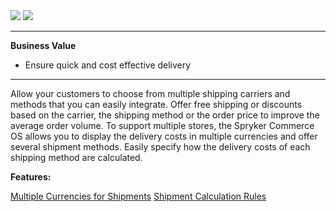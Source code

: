 <div class='feature-text'>
    <div class='feature-images'>
    <img class="light-mode" src="https://spryker.s3.eu-central-1.amazonaws.com/docs/Document+360/Capabilities+icons/light/shipment.svg"/>
    <img class="dark-mode" src="https://spryker.s3.eu-central-1.amazonaws.com/docs/Document+360/Capabilities+icons/dark/shipment.svg"/>
    </div>
    <div class="feature-text-wrap">

***
**Business Value**
* Ensure quick and cost effective delivery
***

Allow your customers to choose from multiple shipping carriers and methods that you can easily integrate. Offer free shipping or discounts based on the carrier, the shipping method or the order price to improve the average order volume. To support multiple stores, the Spryker Commerce OS allows you to display the delivery costs in multiple currencies and offer several shipment methods. Easily specify how the delivery costs of each shipping method are calculated.
 </div>
</div>

**Features:**
<div>
<!-- <a class="feature-link" href="https://documentation.spryker.com/docs/en/shipment-carriers-methods">Carriers Companies and Delivery Methods</a> -->
<a class="feature-link" href="https://documentation.spryker.com/docs/en/multiple-currency-shipment">Multiple Currencies for Shipments</a>
<a class="feature-link" href="https://documentation.spryker.com/docs/en/shipment-calculation-rules">Shipment Calculation Rules</a>
   </div>